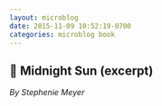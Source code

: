 ```yaml
---
layout: microblog
date: 2015-11-09 10:52:19-0700
categories: microblog book
---
```

## 📖 Midnight Sun (excerpt)
*By Stephenie Meyer*